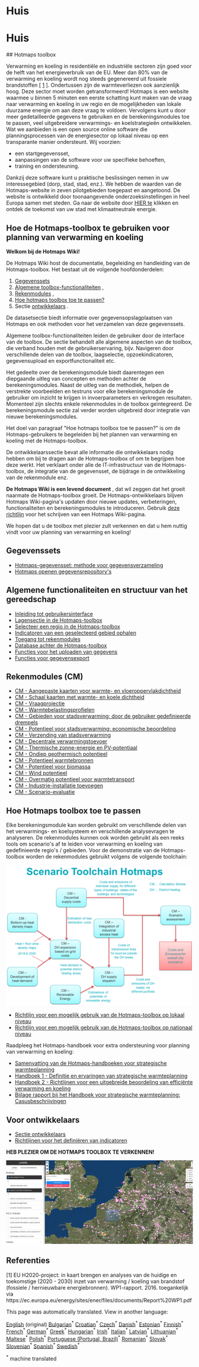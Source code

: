 <h1> <a class="anchor" id="home" href="#home"><i class="fa fa-link"></i></a> Huis </h1><h1> <a class="anchor" id="home" href="#home"><i class="fa fa-link"></i></a> Huis </h1> ## Hotmaps toolbox <p> Verwarming en koeling in residentiële en industriële sectoren zijn goed voor de helft van het energieverbruik van de EU. Meer dan 80% van de verwarming en koeling wordt nog steeds gegenereerd uit fossiele brandstoffen [ <a href="#references">1</a> ]. Ondertussen zijn de warmteverliezen ook aanzienlijk hoog. Deze sector moet worden getransformeerd! Hotmaps is een website waarmee u binnen 5 minuten een eerste schatting kunt maken van de vraag naar verwarming en koeling in uw regio en de mogelijkheden van lokale duurzame energie om aan deze vraag te voldoen. Vervolgens kunt u door meer gedetailleerde gegevens te gebruiken en de berekeningsmodules toe te passen, veel uitgebreidere verwarmings- en koelstrategieën ontwikkelen. Wat we aanbieden is een open source online software die planningsprocessen van de energiesector op lokaal niveau op een transparante manier ondersteunt. Wij voorzien: </p><ul><li> een startgegevensset, </li><li> aanpassingen van de software voor uw specifieke behoeften, </li><li> training en ondersteuning. </li></ul><p> Dankzij deze software kunt u praktische beslissingen nemen in uw interessegebied (dorp, stad, stad, enz.). We hebben de waarden van de Hotmaps-website in zeven pilotgebieden toegepast en aangetoond. De website is ontwikkeld door toonaangevende onderzoeksinstellingen in heel Europa samen met steden. Ga naar de website door <a href="https://www.hotmaps.hevs.ch/map">HIER te</a> klikken en ontdek de toekomst van uw stad met klimaatneutrale energie. </p><h2> <a class="anchor" id="how-to-use-the-hotmaps-toolbox-for-heating-and-cooling-planning" href="#how-to-use-the-hotmaps-toolbox-for-heating-and-cooling-planning"><i class="fa fa-link"></i></a> Hoe de Hotmaps-toolbox te gebruiken voor planning van verwarming en koeling </h2><p> <strong>Welkom bij de Hotmaps Wiki!</strong> </p><p> De Hotmaps Wiki host de documentatie, begeleiding en handleiding van de Hotmaps-toolbox. Het bestaat uit de volgende hoofdonderdelen: </p><ol><li> <a href="#data-sets">Gegevenssets</a> </li><li> <a href="#general-tool-functionalities-and-structure">Algemene toolbox-functionaliteiten</a> , </li><li> <a href="#calculation-modules-cm">Rekenmodules</a> , </li><li> <a href="#how-to-apply-hotmaps-toolbox">Hoe hotmaps toolbox toe te passen?</a> </li><li> Sectie <a href="#for-developers">ontwikkelaars</a> . </li></ol><p> De datasetsectie biedt informatie over gegevensopslagplaatsen van Hotmaps en ook methoden voor het verzamelen van deze gegevenssets. </p><p> Algemene toolbox-functionaliteiten leiden de gebruiker door de interface van de toolbox. De sectie behandelt alle algemene aspecten van de toolbox, die verband houden met de gebruikerservaring, bijv. Navigeren door verschillende delen van de toolbox, laagselectie, opzoekindicatoren, gegevensupload en exportfunctionaliteit etc. </p><p> Het gedeelte over de berekeningsmodule biedt daarentegen een diepgaande uitleg van concepten en methoden achter de berekeningsmodules. Naast de uitleg van de methodiek, helpen de verstrekte voorbeelden en testruns voor elke berekeningsmodule de gebruiker om inzicht te krijgen in invoerparameters en verkregen resultaten. Momenteel zijn slechts enkele rekenmodules in de toolbox geïntegreerd. De berekeningsmodule sectie zal verder worden uitgebreid door integratie van nieuwe berekeningsmodules. </p><p> Het doel van paragraaf &quot;Hoe hotmaps toolbox toe te passen?&quot; is om de Hotmaps-gebruikers te begeleiden bij het plannen van verwarming en koeling met de Hotmaps-toolbox. </p><p> De ontwikkelaarssectie bevat alle informatie die ontwikkelaars nodig hebben om bij te dragen aan de Hotmaps-toolbox of om te begrijpen hoe deze werkt. Het verklaart onder alle de IT-infrastructuur van de Hotmaps-toolbox, de integratie van de gegevensset, de bijdrage in de ontwikkeling van de rekenmodule enz. </p><p> <strong>De Hotmaps Wiki is een levend document</strong> , dat wil zeggen dat het groeit naarmate de Hotmaps-toolbox groeit. De Hotmaps-ontwikkelaars blijven Hotmaps Wiki-pagina&#39;s updaten door nieuwe updates, verbeteringen, functionaliteiten en berekeningsmodules te introduceren. Gebruik <a href="https://github.com/HotMaps/hotmaps_wiki/wiki/en-Guidelines-for-writing-a-Hotmaps-Wiki-page">deze richtlijn</a> voor het schrijven van een Hotmaps Wiki-pagina. </p><p> We hopen dat u de toolbox met plezier zult verkennen en dat u hem nuttig vindt voor uw planning van verwarming en koeling! </p><h2> <a class="anchor" id="data-sets" href="#data-sets"><i class="fa fa-link"></i></a> Gegevenssets </h2><ul><li> <a href="Hotmaps-data-set-method-of-data-collection">Hotmaps-gegevensset: methode voor gegevensverzameling</a> </li><li> <a href="Hotmaps-open-data-repositories">Hotmaps openen gegevensrepository&#39;s</a> </li></ul><h2> <a class="anchor" id="general-tool-functionalities-and-structure" href="#general-tool-functionalities-and-structure"><i class="fa fa-link"></i></a> Algemene functionaliteiten en structuur van het gereedschap </h2><ul><li> <a href="Introduction-to-user-interface">Inleiding tot gebruikersinterface</a> </li><li> <a href="Layers-section-in-the-Hotmaps-toolbox">Lagensectie in de Hotmaps-toolbox</a> </li><li> <a href="Select-a-region-in-the-Hotmaps-toolbox">Selecteer een regio in de Hotmaps-toolbox</a> </li><li> <a href="Retrieve-indicators-of-a-selected-area">Indicatoren van een geselecteerd gebied ophalen</a> </li><li> <a href="Access-to-calculation-modules">Toegang tot rekenmodules</a> </li><li> <a href="Database-behind-the-Hotmaps-toolbox">Database achter de Hotmaps-toolbox</a> </li><li> <a href="Data-upload-functionalities">Functies voor het uploaden van gegevens</a> </li><li> <a href="Data-export-functionalities">Functies voor gegevensexport</a> </li></ul><h2> <a class="anchor" id="calculation-modules-cm" href="#calculation-modules-cm"><i class="fa fa-link"></i></a> Rekenmodules (CM) </h2><ul><li> <a href="CM-Customized-heat-and-floor-area-density-maps">CM - Aangepaste kaarten voor warmte- en vloeroppervlakdichtheid</a> </li><li> <a href="CM-Scale-heat-and-cool-density-maps">CM - Schaal kaarten met warmte- en koele dichtheid</a> </li><li> <a href="CM-Demand-projection">CM - Vraagprojectie</a> </li><li> <a href="CM-Heat-load-profiles">CM - Warmtebelastingsprofielen</a> </li><li> <a href="CM-District-heating-potential-areas-user-defined-thresholds">CM - Gebieden voor stadsverwarming: door de gebruiker gedefinieerde drempels</a> </li><li> <a href="CM-District-heating-potential-economic-assessment">CM - Potentieel voor stadsverwarming: economische beoordeling</a> </li><li> <a href="CM-District-heating-supply-dispatch">CM - Verzending van stadsverwarming</a> </li><li> <a href="CM-Decentral-heating-supply">CM - Decentrale verwarmingstoevoer</a> </li><li> <a href="CM-Solar-thermal-and-PV-potential">CM - Thermische zonne-energie en PV-potentiaal</a> </li><li> <a href="CM-Shallow-geothermal-potential">CM - Ondiep geothermisch potentieel</a> </li><li> <a href="CM-Heat-source-potential">CM - Potentieel warmtebronnen</a> </li><li> <a href="CM-Biomass-potential">CM - Potentieel voor biomassa</a> </li><li> <a href="CM-Wind-potential">CM - Wind potentieel</a> </li><li> <a href="CM-Excess-heat-transport-potential">CM - Overmatig potentieel voor warmtetransport</a> </li><li> <a href="CM-add-industry-plant">CM - Industrie-installatie toevoegen</a> </li><li> <a href="CM-Scenario-assessment">CM - Scenario-evaluatie</a> </li></ul><h2> <a class="anchor" id="how-to-apply-hotmaps-toolbox" href="#how-to-apply-hotmaps-toolbox"><i class="fa fa-link"></i></a> Hoe Hotmaps toolbox toe te passen </h2><p> Elke berekeningsmodule kan worden gebruikt om verschillende delen van het verwarmings- en koelsysteem en verschillende analysevragen te analyseren. De rekenmodules kunnen ook worden gebruikt als een reeks tools om scenario&#39;s af te leiden voor verwarming en koeling van gedefinieerde regio&#39;s / gebieden. Voor de demonstratie van de Hotmaps-toolbox worden de rekenmodules gebruikt volgens de volgende toolchain: </p><p><img alt="" src="https://github.com/HotMaps/hotmaps_wiki/blob/master/Images/Hotmaps_toolchain_2019-05-09.png"/></p><ul><li> <a href="GL-local">Richtlijn voor een mogelijk gebruik van de Hotmaps-toolbox op lokaal niveau</a> </li><li> <a href="GL-national">Richtlijn voor een mogelijk gebruik van de Hotmaps-toolbox op nationaal niveau</a> </li></ul><p> Raadpleeg het Hotmaps-handboek voor extra ondersteuning voor planning van verwarming en koeling: </p><ul><li> <a href="https://www.hotmaps-project.eu/wp-content/uploads/2019/04/Summary-Hotmaps-Handbook.pdf">Samenvatting van de Hotmaps-handboeken voor strategische warmteplanning</a> </li><li> <a href="https://vbn.aau.dk/da/publications/definition-amp-experiences-of-strategic-heat-planning">Handboek 1 - Definitie en ervaringen van strategische warmteplanning</a> </li><li> <a href="https://vbn.aau.dk/da/publications/guidance-for-the-comprehensive-assessment-of-efficient-heating-an">Handboek 2 - Richtlijnen voor een uitgebreide beoordeling van efficiënte verwarming en koeling</a> </li><li> <a href="https://vbn.aau.dk/da/publications/appendix-report-to-the-hotmaps-handbook-for-strategic-heat-planni">Bijlage rapport bij het Handboek voor strategische warmteplanning: Casusbeschrijvingen</a> </li></ul><h2> <a class="anchor" id="for-developers" href="#for-developers"><i class="fa fa-link"></i></a> Voor ontwikkelaars </h2><ul><li> <a href="Developers">Sectie ontwikkelaars</a> </li><li> <a href="Guidelines-for-defining-indicators">Richtlijnen voor het definiëren van indicatoren</a> </li></ul><p> <strong>HEB PLEZIER OM DE HOTMAPS TOOLBOX TE VERKENNEN!</strong> </p><p><img alt="" src="https://github.com/HotMaps/hotmaps_wiki/blob/master/Images/Hotmaps_test.JPG"/></p><h2> <a class="anchor" id="references" href="#references"><i class="fa fa-link"></i></a> Referenties </h2><p> [1] EU H2020-project: in kaart brengen en analyses van de huidige en toekomstige (2020 - 2030) inzet van verwarming / koeling van brandstof (fossiele / hernieuwbare energiebronnen). WP1-rapport. 2016. toegankelijk via https://ec.europa.eu/energy/sites/ener/files/documents/Report%20WP1.pdf </p>
<!--- THIS IS A SUPER UNIQUE IDENTIFIER -->

This page was automatically translated. View in another language:

[English](../en/Home) (original) [Bulgarian](../bg/Home)<sup>\*</sup> [Croatian](../hr/Home)<sup>\*</sup> [Czech](../cs/Home)<sup>\*</sup> [Danish](../da/Home)<sup>\*</sup>  [Estonian](../et/Home)<sup>\*</sup> [Finnish](../fi/Home)<sup>\*</sup> [French](../fr/Home)<sup>\*</sup> [German](../de/Home)<sup>\*</sup> [Greek](../el/Home)<sup>\*</sup> [Hungarian](../hu/Home)<sup>\*</sup> [Irish](../ga/Home)<sup>\*</sup> [Italian](../it/Home)<sup>\*</sup> [Latvian](../lv/Home)<sup>\*</sup> [Lithuanian](../lt/Home)<sup>\*</sup> [Maltese](../mt/Home)<sup>\*</sup> [Polish](../pl/Home)<sup>\*</sup> [Portuguese (Portugal, Brazil)](../pt/Home)<sup>\*</sup> [Romanian](../ro/Home)<sup>\*</sup> [Slovak](../sk/Home)<sup>\*</sup> [Slovenian](../sl/Home)<sup>\*</sup> [Spanish](../es/Home)<sup>\*</sup> [Swedish](../sv/Home)<sup>\*</sup> 

<sup>\*</sup> machine translated

